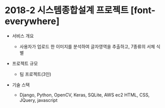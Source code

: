 # 2018-2 시스템종합설계 프로젝트 [font-everywhere]

- 서비스 개요
  - 사용자가 업로드 한 이미지를 분석하여 글자영역을 추출하고, 7종류의 서체 식별
  
- 프로젝트 규모
  -  팀 프로젝트(3인)

- 기술 스택
  - Django, Python, OpenCV, Keras, SQLite, AWS ec2 HTML, CSS, JQuery, javascript



